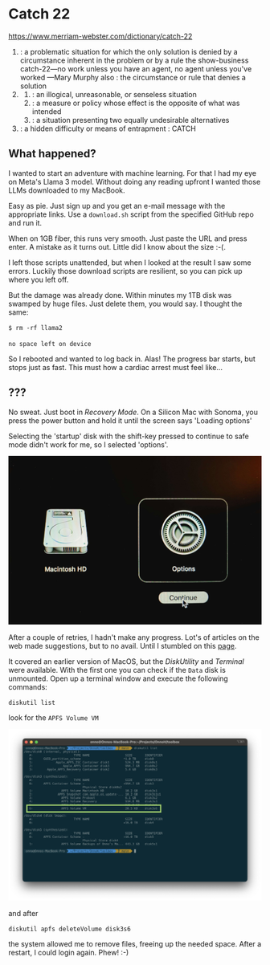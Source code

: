 # Catch 22

https://www.merriam-webster.com/dictionary/catch-22

1. : a problematic situation for which the only solution is denied by a circumstance inherent in the problem or by a rule
the show-business catch-22—no work unless you have an agent, no agent unless you've worked
—Mary Murphy
also : the circumstance or rule that denies a solution
2.
    1. : an illogical, unreasonable, or senseless situation
    2. : a measure or policy whose effect is the opposite of what was intended
    3. : a situation presenting two equally undesirable alternatives
3. : a hidden difficulty or means of entrapment : CATCH

## What happened?

I wanted to start an adventure with machine learning. For that I had my eye on Meta's Llama 3 model. Without doing any reading upfront I wanted those LLMs downloaded to my MacBook.

Easy as pie. Just sign up and you get an e-mail message with the appropriate links. Use a `download.sh` script from the specified GitHub repo and run it.

When on 1GB fiber, this runs very smooth. Just paste the URL and press enter. A mistake as it turns out. Little did I know about the size :-(.

I left those scripts unattended, but when I looked at the result I saw some errors. Luckily those download scripts are resilient, so you can pick up where you left off.

But the damage was already done. Within minutes my 1TB disk was swamped by huge files. Just delete them, you would say. I thought the same:

```shell
$ rm -rf llama2

no space left on device
```

So I rebooted and wanted to log back in. Alas! The progress bar starts, but stops just as fast. This must how a cardiac arrest must feel like...

## ???

No sweat. Just boot in *Recovery Mode*. On a Silicon Mac with Sonoma, you press the power button and hold it until the screen says 'Loading options'

Selecting the 'startup' disk with the shift-key pressed to continue to safe mode didn't work for me, so I selected 'options'.

![Screenshot MacOS Recovery Screen](../images/Catch22/macos-recovery-mode-startup-options.jpg)

After a couple of retries, I hadn't make any progress. Lot's of articles on the web made suggestions, but to no avail. Until I stumbled on this [page](https://eduardo-pinheiro.medium.com/your-mac-doesnt-restart-due-to-no-space-left-on-device-27adf777619d).

It covered an earlier version of MacOS, but the *DiskUtility* and *Terminal* were available. With the first one you can check if the `Data` disk is unmounted. Open up a terminal window and execute the following commands:

```shell
diskutil list
```

look for the `APFS Volume VM`

![Screenshot Terminal Window](../images/Catch22/diskutil-output.png)

and after

```shell
diskutil apfs deleteVolume disk3s6
```

the system allowed me to remove files, freeing up the needed space. After a restart, I could login again. Phew! :-)
